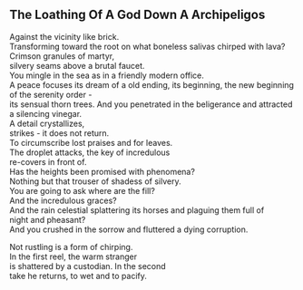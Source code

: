 The Loathing Of A God Down A Archipeligos
-----------------------------------------
Against the vicinity like brick.  
Transforming toward the root on what boneless salivas chirped with lava?  
Crimson granules of martyr,  
silvery seams above a brutal faucet.  
You mingle in the sea as in a friendly modern office.  
A peace focuses its dream of a old ending, its beginning, the new beginning of the serenity order -  
its sensual thorn trees. And you penetrated in the beligerance and attracted a silencing vinegar.  
A detail crystallizes,  
strikes - it does not return.  
To circumscribe lost praises and for leaves.  
The droplet attacks, the key of incredulous  
re-covers in front of.  
Has the heights been promised with phenomena?  
Nothing but that trouser of shadess of silvery.  
You are going to ask where are the fill?  
And the incredulous graces?  
And the rain celestial splattering its horses and plaguing them full of  
night and pheasant?  
And you crushed in the sorrow and fluttered a dying corruption.  
  
Not rustling is a form of chirping.  
In the first reel, the warm stranger  
is shattered by a custodian. In the second  
take he returns, to wet and to pacify.  
